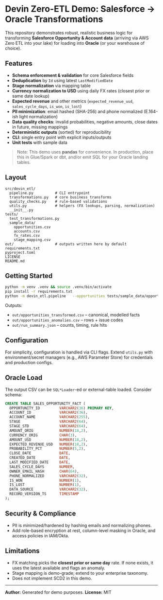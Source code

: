 # Devin Zero-ETL Demo: Salesforce → Oracle Transformations

This repository demonstrates robust, realistic business logic for transforming **Salesforce Opportunity & Account data** (arriving via AWS Zero ETL into your lake) for loading into **Oracle** (or your warehouse of choice).

## Features

- **Schema enforcement & validation** for core Salesforce fields
- **Deduplication** by `Id` using latest `LastModifiedDate`
- **Stage normalization** via mapping table
- **Currency normalization to USD** using daily FX rates (closest prior or same date lookup)
- **Expected revenue** and other metrics (`expected_revenue_usd`, `sales_cycle_days`, `is_won`, `is_lost`)
- **PII minimization**: email hashed (SHA-256) and phone normalized (E.164-ish light normalization)
- **Data quality checks**: invalid probabilities, negative amounts, close dates in future, missing mappings
- **Deterministic outputs** (sorted) for reproducibility
- **CLI**: single entry point with explicit inputs/outputs
- **Unit tests** with sample data

> Note: This demo uses **pandas** for convenience. In production, place this in Glue/Spark or dbt, and/or emit SQL for your Oracle landing tables.

## Layout

```
src/devin_etl/
  pipeline.py          # CLI entrypoint
  transformations.py   # core business transforms
  quality_checks.py    # rule-based validations
  utils.py             # helpers (FX lookups, parsing, normalization)
  __init__.py
tests/
  test_transformations.py
  sample_data/
    opportunities.csv
    accounts.csv
    fx_rates.csv
    stage_mapping.csv
out/                   # outputs written here by default
requirements.txt
pyproject.toml
LICENSE
README.md
```

## Getting Started

```bash
python -m venv .venv && source .venv/bin/activate
pip install -r requirements.txt
python -m devin_etl.pipeline   --opportunities tests/sample_data/opportunities.csv   --accounts tests/sample_data/accounts.csv   --fx tests/sample_data/fx_rates.csv   --stage-map tests/sample_data/stage_mapping.csv   --outdir out
```

Outputs:
- `out/opportunities_transformed.csv` – canonical, modelled facts
- `out/opportunities_anomalies.csv` – rows + issue codes
- `out/run_summary.json` – counts, timing, rule hits

## Configuration

For simplicity, configuration is handled via CLI flags. Extend `utils.py` with environment/secret managers (e.g., AWS Parameter Store) for credentials and production configs.

## Oracle Load

The output CSV can be `SQL*Loader`-ed or external-table loaded. Consider schema:

```sql
CREATE TABLE SALES_OPPORTUNITY_FACT (
  OPPORTUNITY_ID         VARCHAR2(36) PRIMARY KEY,
  ACCOUNT_ID             VARCHAR2(36),
  ACCOUNT_NAME           VARCHAR2(255),
  STAGE                  VARCHAR2(64),
  STAGE_STD              VARCHAR2(64),
  AMOUNT_ORIG            NUMBER(18,2),
  CURRENCY_ORIG          CHAR(3),
  AMOUNT_USD             NUMBER(18,2),
  EXPECTED_REVENUE_USD   NUMBER(18,2),
  PROBABILITY_PCT        NUMBER(5,2),
  CLOSE_DATE             DATE,
  CREATED_DATE           DATE,
  LAST_MODIFIED_DATE     DATE,
  SALES_CYCLE_DAYS       NUMBER,
  OWNER_EMAIL_HASH       CHAR(64),
  PHONE_NORMALIZED       VARCHAR2(32),
  IS_WON                 NUMBER(1),
  IS_LOST                NUMBER(1),
  DATA_SOURCE            VARCHAR2(32),
  RECORD_VERSION_TS      TIMESTAMP
);
```

## Security & Compliance

- PII is minimized/hardened by hashing emails and normalizing phones.
- Add role-based encryption at rest, column-level masking in Oracle, and access policies in IAM/Okta.

## Limitations

- FX matching picks the **closest prior or same day** rate. If none exists, it uses the latest available and flags an anomaly.
- Stage mapping is demo-grade; extend to your enterprise taxonomy.
- Does not implement SCD2 in this demo.

---

**Author:** Generated for demo purposes.
**License:** MIT
